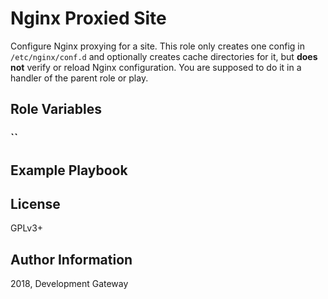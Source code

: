 # Nginx Proxied Site

Configure Nginx proxying for a site. This role only creates one config in `/etc/nginx/conf.d` and optionally creates cache directories for it, but **does not** verify or reload Nginx configuration. You are supposed to do it in a handler of the parent role or play.

## Role Variables

### ``

## Example Playbook


## License

GPLv3+

## Author Information

2018, Development Gateway
